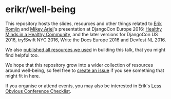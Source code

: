 # erikr/well-being

This repository hosts the slides, resources and other
things related to
[Erik Romijn](https://twitter.com/erikpub) and 
[Mikey Ariel](https://twitter.com/thatdocslady)'s presentation
at DjangoCon Europe 2016:
[Healthy Minds in a Healthy Community](https://2016.djangocon.eu/speakers/13),
and the later versions for DjangoCon US 2016, try!Swift NYC 2016, Write the Docs Europe 2016
and Devfest NL 2016.

We also [published all resources we used](https://github.com/erikr/well-being/blob/master/resources.md)
in building this talk, that you might find helpful too.

We hope that this repository grow into a wider collection of resources
around well-being, so feel free to
[create an issue](https://github.com/erikr/well-being/issues) if you
see something that might fit in here.

If you organise or attend events, you may also be interested in Erik's
[Less Obvious Conference Checklist](https://github.com/erikr/lessobviouschecklist/).
